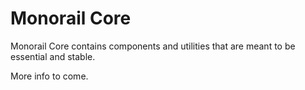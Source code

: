 # Monorail Core

Monorail Core contains components and utilities that are meant to be essential and stable.

More info to come.
